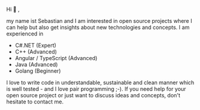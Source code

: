 Hi 👋 , 

my name ist Sebastian and I am interested in open source projects where I can help but also get insights about new technologies and concepts.
I am experienced in 
-  C#.NET (Expert)
-  C++ (Advanced)
-  Angular / TypeScript (Advanced)
-  Java (Advanced)
-  Golang (Beginner)

I love to write code in understandable, sustainable and clean manner which is well tested - and I love pair programming ;-).
If you need help for your open source project or just want to discuss ideas and concepts, don't hesitate to contact me.

<!---
snthomae/snthomae is a ✨ special ✨ repository because its `README.md` (this file) appears on your GitHub profile.
You can click the Preview link to take a look at your changes.
--->
